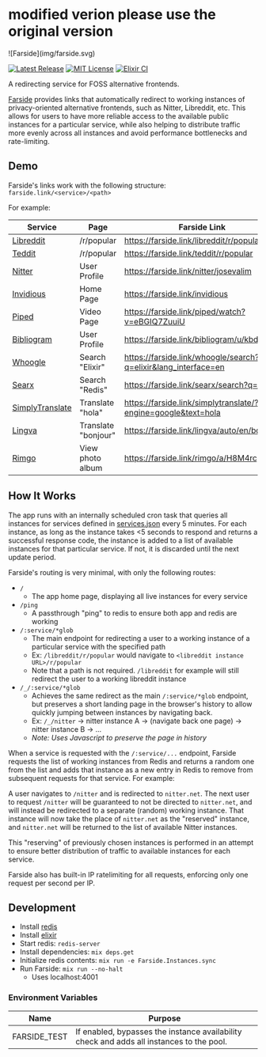 <h1>modified verion please use the original version</h1>
![Farside](img/farside.svg)

[![Latest Release](https://img.shields.io/github/v/release/benbusby/farside?label=Release)](https://github.com/benbusby/farside/releases)
[![MIT License](https://img.shields.io/github/license/benbusby/earthbound-themes.svg)](http://opensource.org/licenses/MIT)
[![Elixir CI](https://github.com/benbusby/privacy-revolver/actions/workflows/elixir.yml/badge.svg)](https://github.com/benbusby/privacy-revolver/actions/workflows/elixir.yml)

A redirecting service for FOSS alternative frontends.

[Farside](https://farside.link) provides links that automatically redirect to
working instances of privacy-oriented alternative frontends, such as Nitter,
Libreddit, etc. This allows for users to have more reliable access to the
available public instances for a particular service, while also helping to
distribute traffic more evenly across all instances and avoid performance
bottlenecks and rate-limiting.

## Demo

Farside's links work with the following structure: `farside.link/<service>/<path>`

For example:

| Service | Page | Farside Link |
| -- | -- | -- |
| [Libreddit](https://github.com/spikecodes/libreddit) | /r/popular | https://farside.link/libreddit/r/popular
| [Teddit](https://codeberg.org/teddit/teddit) | /r/popular | https://farside.link/teddit/r/popular
| [Nitter](https://github.com/zedeus/nitter) | User Profile | https://farside.link/nitter/josevalim
| [Invidious](https://github.com/iv-org/invidious) | Home Page | https://farside.link/invidious
| [Piped](https://github.com/TeamPiped/Piped) | Video Page | https://farside.link/piped/watch?v=eBGIQ7ZuuiU
| [Bibliogram](https://sr.ht/~cadence/bibliogram/) | User Profile | https://farside.link/bibliogram/u/kbdfans
| [Whoogle](https://github.com/benbusby/whoogle-search) | Search "Elixir" | https://farside.link/whoogle/search?q=elixir&lang_interface=en
| [Searx](https://github.com/searx/searx) | Search "Redis" | https://farside.link/searx/search?q=redis
| [SimplyTranslate](https://git.sr.ht/~metalune/simplytranslate_web) | Translate "hola" | https://farside.link/simplytranslate/?engine=google&text=hola
| [Lingva](https://github.com/TheDavidDelta/lingva-translate) | Translate "bonjour" | https://farside.link/lingva/auto/en/bonjour
| [Rimgo](https://codeberg.org/video-prize-ranch/rimgo) | View photo album | https://farside.link/rimgo/a/H8M4rcp

## How It Works

The app runs with an internally scheduled cron task that queries all instances
for services defined in [services.json](services.json) every 5 minutes. For
each instance, as long as the instance takes <5 seconds to respond and returns
a successful response code, the instance is added to a list of available
instances for that particular service. If not, it is discarded until the next
update period.

Farside's routing is very minimal, with only the following routes:

- `/`
  - The app home page, displaying all live instances for every service
- `/ping`
  - A passthrough "ping" to redis to ensure both app and redis are working
- `/:service/*glob`
  - The main endpoint for redirecting a user to a working instance of a
    particular service with the specified path
  - Ex: `/libreddit/r/popular` would navigate to `<libreddit instance
    URL>/r/popular`
  - Note that a path is not required. `/libreddit` for example will still
    redirect the user to a working libreddit instance
- `/_/:service/*glob`
  - Achieves the same redirect as the main `/:service/*glob` endpoint, but
    preserves a short landing page in the browser's history to allow quickly
    jumping between instances by navigating back.
  - Ex: `/_/nitter` -> nitter instance A -> (navigate back one page) -> nitter
    instance B -> ...
  - *Note: Uses Javascript to preserve the page in history*

When a service is requested with the `/:service/...` endpoint, Farside requests
the list of working instances from Redis and returns a random one from the list
and adds that instance as a new entry in Redis to remove from subsequent
requests for that service. For example:

A user navigates to `/nitter` and is redirected to `nitter.net`. The next user
to request `/nitter` will be guaranteed to not be directed to `nitter.net`, and
will instead be redirected to a separate (random) working instance. That
instance will now take the place of `nitter.net` as the "reserved" instance, and
`nitter.net` will be returned to the list of available Nitter instances.

This "reserving" of previously chosen instances is performed in an attempt to
ensure better distribution of traffic to available instances for each service.

Farside also has built-in IP ratelimiting for all requests, enforcing only one
request per second per IP.

## Development

- Install [redis](https://redis.io)
- Install [elixir](https://elixir-lang.org/install.html)
- Start redis: `redis-server`
- Install dependencies: `mix deps.get`
- Initialize redis contents: `mix run -e Farside.Instances.sync`
- Run Farside: `mix run --no-halt`
  - Uses localhost:4001

### Environment Variables

| Name | Purpose |
| -- | -- |
| FARSIDE_TEST | If enabled, bypasses the instance availability check and adds all instances to the pool. |
